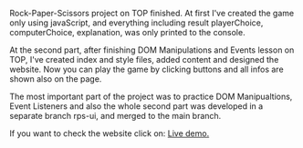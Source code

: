 Rock-Paper-Scissors project on TOP finished.
At first I've created the game only using javaScript, and everything including result 
playerChoice, computerChoice, explanation, was only printed to the console.

At the second part, after finishing DOM Manipulations and Events lesson on TOP, I've created
index and style files, added content and designed the website. Now you can play the game by clicking
buttons and all infos are shown also on the page.

The most important part of the project was to practice DOM Manipualtions, Event Listeners and also the whole 
second part was developed in a separate branch rps-ui, and merged to the main branch.

If you want to check the website click on: [Live demo.](https://fatbardheminii.github.io/rock-paper-scissors-TOP/)
